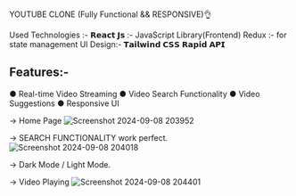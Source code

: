 YOUTUBE CLONE (Fully Functional && RESPONSIVE)👌

Used Technologies :- 
𝗥𝗲𝗮𝗰𝘁 𝗝𝘀 :- JavaScript Library(Frontend)
Redux :- for state management
UI Design:- 𝗧𝗮𝗶𝗹𝘄𝗶𝗻𝗱 𝗖𝗦𝗦
𝗥𝗮𝗽𝗶𝗱 𝗔𝗣𝗜 


Features:-
-------------------
● Real-time Video Streaming 
● Video Search Functionality 
● Video Suggestions 
● Responsive UI




-> Home Page
![Screenshot 2024-09-08 203952](https://github.com/user-attachments/assets/ebab4dbd-0bd0-4ce3-9170-4abef5b7c63e)

-> SEARCH FUNCTIONALITY work perfect.
![Screenshot 2024-09-08 204018](https://github.com/user-attachments/assets/72655c9e-71ff-4e6d-800d-b5aeb89344af)

-> Dark Mode / Light Mode.


-> Video Playing
![Screenshot 2024-09-08 204401](https://github.com/user-attachments/assets/cbc6031a-b9ab-49ef-a8b0-1c40d8a70f5b)


